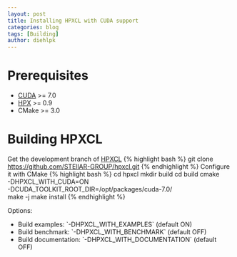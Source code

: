 ```yaml
---
layout: post
title: Installing HPXCL with CUDA support
categories: blog
tags: [Building]
author: diehlpk
---
```

Prerequisites
=====
<ul>
<li><a href="https://developer.nvidia.com/cuda-toolkit">CUDA</a> >= 7.0</li>
<li><a href="https://github.com/STEllAR-GROUP/hpx">HPX</a> >= 0.9</li>
<li>CMake >= 3.0</li>
</ul>

Building HPXCL 
=====
Get the development branch of <a href="https://github.com/STEllAR-GROUP/hpxcl">HPXCL</a>
{% highlight bash  %}
git clone https://github.com/STEllAR-GROUP/hpxcl.git
{% endhighlight %}
Configure it with CMake
{% highlight bash  %}
cd hpxcl
mkdir build
cd build
cmake \
-DHPXCL_WITH_CUDA=ON \
-DCUDA_TOOLKIT_ROOT_DIR=/opt/packages/cuda-7.0/ \
make -j 
make install
{% endhighlight %}

Options:
<ul>
<li>Build examples:  `-DHPXCL_WITH_EXAMPLES` (default ON)</li>
<li>Build benchmark: `-DHPXCL_WITH_BENCHMARK` (default OFF)</li>
<li>Build documentation: `-DHPXCL_WITH_DOCUMENTATION` (default OFF)</li>
<ul>
